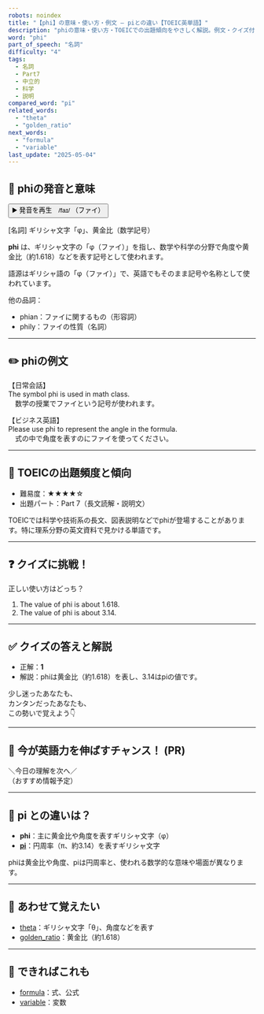 ```yaml
---
robots: noindex
title: "【phi】の意味・使い方・例文 ― piとの違い【TOEIC英単語】"
description: "phiの意味・使い方・TOEICでの出題傾向をやさしく解説。例文・クイズ付きでpiとの違いもわかりやすく学べます。"
word: "phi"
part_of_speech: "名詞"
difficulty: "4"
tags:
  - 名詞
  - Part7
  - 中立的
  - 科学
  - 説明
compared_word: "pi"
related_words:
  - "theta"
  - "golden_ratio"
next_words:
  - "formula"
  - "variable"
last_update: "2025-05-04"
---
```


## 🔰 phiの発音と意味

<button class="play-audio" onclick="playTTS('phi')">
  <span class="play-audio-main">
    ▶️ 発音を再生　/faɪ/
  </span>
  <span class="play-audio-sub">
    （ファイ）
  </span>
</button>

[名詞] ギリシャ文字「φ」、黄金比（数学記号）

**phi** は、ギリシャ文字の「φ（ファイ）」を指し、数学や科学の分野で角度や黄金比（約1.618）などを表す記号として使われます。

語源はギリシャ語の「φ（ファイ）」で、英語でもそのまま記号や名称として使われています。

他の品詞：  
- phian：ファイに関するもの（形容詞）
- phily：ファイの性質（名詞）

---

## ✏️ phiの例文

【日常会話】  
The symbol phi is used in math class.  
　数学の授業でファイという記号が使われます。

【ビジネス英語】  
Please use phi to represent the angle in the formula.  
　式の中で角度を表すのにファイを使ってください。

---

## 🎯 TOEICの出題頻度と傾向

- 難易度：★★★★☆
- 出題パート：Part 7（長文読解・説明文）

TOEICでは科学や技術系の長文、図表説明などでphiが登場することがあります。特に理系分野の英文資料で見かける単語です。

---

## ❓ クイズに挑戦！

正しい使い方はどっち？

1. The value of phi is about 1.618.  
2. The value of phi is about 3.14.

---

## ✅ クイズの答えと解説

- 正解：**1**
- 解説：phiは黄金比（約1.618）を表し、3.14はpiの値です。

少し迷ったあなたも、  
カンタンだったあなたも、  
この勢いで覚えよう👇️

---

## 🚀 今が英語力を伸ばすチャンス！ (PR)

<div class="info-center">
＼今日の理解を次へ／<br>  
（おすすめ情報予定）
</div>

---

## 🤔  pi との違いは？

- **phi**：主に黄金比や角度を表すギリシャ文字（φ）
- **[pi](/word/pi/)**：円周率（π、約3.14）を表すギリシャ文字

phiは黄金比や角度、piは円周率と、使われる数学的な意味や場面が異なります。

---

## 🧩 あわせて覚えたい

- [theta](/word/theta/)：ギリシャ文字「θ」、角度などを表す
- [golden_ratio](/word/golden_ratio/)：黄金比（約1.618）

---

## 📖 できればこれも

- [formula](/word/formula/)：式、公式
- [variable](/word/variable/)：変数

<!-- cvid: aid02_bid45 -->

